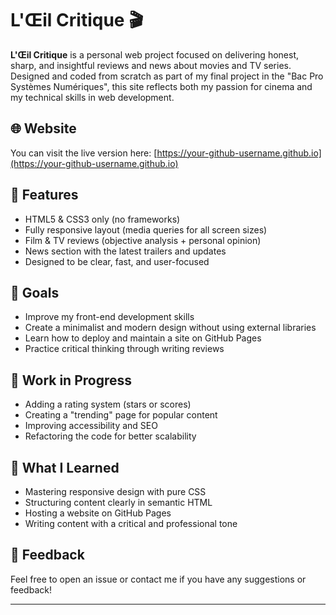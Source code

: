# L'Œil Critique 🎬

**L'Œil Critique** is a personal web project focused on delivering honest, sharp, and insightful reviews and news about movies and TV series. Designed and coded from scratch as part of my final project in the "Bac Pro Systèmes Numériques", this site reflects both my passion for cinema and my technical skills in web development.

## 🌐 Website
You can visit the live version here: [https://your-github-username.github.io](https://your-github-username.github.io)

## 📌 Features
- HTML5 & CSS3 only (no frameworks)
- Fully responsive layout (media queries for all screen sizes)
- Film & TV reviews (objective analysis + personal opinion)
- News section with the latest trailers and updates
- Designed to be clear, fast, and user-focused

## 🎯 Goals
- Improve my front-end development skills
- Create a minimalist and modern design without using external libraries
- Learn how to deploy and maintain a site on GitHub Pages
- Practice critical thinking through writing reviews

## 🚧 Work in Progress
- Adding a rating system (stars or scores)
- Creating a "trending" page for popular content
- Improving accessibility and SEO
- Refactoring the code for better scalability

## 🧠 What I Learned
- Mastering responsive design with pure CSS
- Structuring content clearly in semantic HTML
- Hosting a website on GitHub Pages
- Writing content with a critical and professional tone

## 💬 Feedback
Feel free to open an issue or contact me if you have any suggestions or feedback!

---
